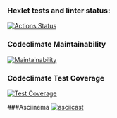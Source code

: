 ### Hexlet tests and linter status:
[![Actions Status](https://github.com/martynovas/java-project-71/workflows/hexlet-check/badge.svg)](https://github.com/martynovas/java-project-71/actions)

### Codeclimate Maintainability
[![Maintainability](https://api.codeclimate.com/v1/badges/3b6ee5dab491f47acc9e/maintainability)](https://codeclimate.com/github/martynovas/java-project-71/maintainability)

### Codeclimate Test Coverage
[![Test Coverage](https://api.codeclimate.com/v1/badges/3b6ee5dab491f47acc9e/test_coverage)](https://codeclimate.com/github/martynovas/java-project-71/test_coverage)

###Asciinema
[![asciicast](https://asciinema.org/a/byVV4bF5QCXd4Y12lhhamEPXp.svg)](https://asciinema.org/a/byVV4bF5QCXd4Y12lhhamEPXp)